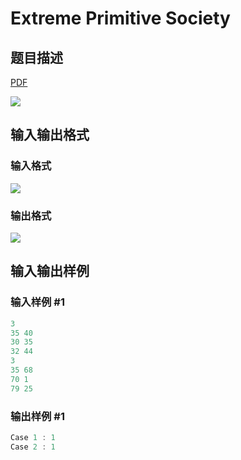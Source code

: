 # Extreme Primitive Society

## 题目描述

[problemUrl]: https://uva.onlinejudge.org/index.php?option=com_onlinejudge&Itemid=8&category=117&page=show_problem&problem=2837

[PDF](https://uva.onlinejudge.org/external/117/p11737.pdf)

![](https://cdn.luogu.com.cn/upload/vjudge_pic/UVA11737/0ae84d7635406a19b608ddf0abf8c78c93e0d9ae.png)

## 输入输出格式

### 输入格式

![](https://cdn.luogu.com.cn/upload/vjudge_pic/UVA11737/2bc4662b4be6cabb6a27b938a0d09933ffa8f551.png)

### 输出格式

![](https://cdn.luogu.com.cn/upload/vjudge_pic/UVA11737/e9a537c701425e2506333edaacd12d87c56c3d3b.png)

## 输入输出样例

### 输入样例 #1

```cpp
3
35 40
30 35
32 44
3
35 68
70 1
79 25
```


### 输出样例 #1

```cpp
Case 1 : 1
Case 2 : 1
```


